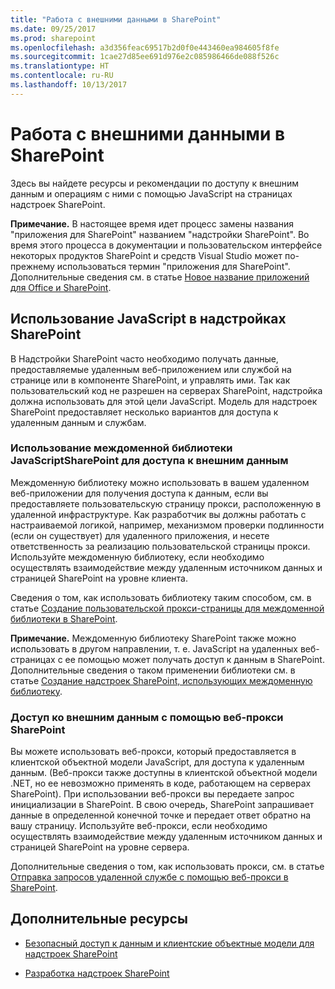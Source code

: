 ```yaml
---
title: "Работа с внешними данными в SharePoint"
ms.date: 09/25/2017
ms.prod: sharepoint
ms.openlocfilehash: a3d356feac69517b2d0f0e443460ea984605f8fe
ms.sourcegitcommit: 1cae27d85ee691d976e2c085986466de088f526c
ms.translationtype: HT
ms.contentlocale: ru-RU
ms.lasthandoff: 10/13/2017
---
```

# <a name="work-with-external-data-in-sharepoint"></a>Работа с внешними данными в SharePoint
Здесь вы найдете ресурсы и рекомендации по доступу к внешним данным и операциям с ними с помощью JavaScript на страницах надстроек SharePoint.
 

 **Примечание.** В настоящее время идет процесс замены названия "приложения для SharePoint" названием "надстройки SharePoint". Во время этого процесса в документации и пользовательском интерфейсе некоторых продуктов SharePoint и средств Visual Studio может по-прежнему использоваться термин "приложения для SharePoint". Дополнительные сведения см. в статье [Новое название приложений для Office и SharePoint](new-name-for-apps-for-sharepoint.md#bk_newname).
 


## <a name="use-javascript-in-sharepoint-add-ins"></a>Использование JavaScript в надстройках SharePoint
<a name="SP15Workdata_Working"> </a>

В Надстройки SharePoint часто необходимо получать данные, предоставляемые удаленным веб-приложением или службой на странице или в компоненте SharePoint, и управлять ими. Так как пользовательский код не разрешен на серверах SharePoint, надстройка должна использовать для этой цели JavaScript. Модель для надстроек SharePoint предоставляет несколько вариантов для доступа к удаленным данным и службам.
 

 

### <a name="use-the-sharepoint-cross-domain-javascript-library-to-access-external-data"></a>Использование междоменной библиотеки JavaScriptSharePoint для доступа к внешним данным

Междоменную библиотеку можно использовать в вашем удаленном веб-приложении для получения доступа к данным, если вы предоставляете пользовательскую страницу прокси, расположенную в удаленной инфраструктуре. Как разработчик вы должны работать с настраиваемой логикой, например, механизмом проверки подлинности (если он существует) для удаленного приложения, и несете ответственность за реализацию пользовательской страницы прокси. Используйте междоменную библиотеку, если необходимо осуществлять взаимодействие между удаленным источником данных и страницей SharePoint на уровне клиента.
 

 
Сведения о том, как использовать библиотеку таким способом, см. в статье [Создание пользовательской прокси-страницы для междоменной библиотеки в SharePoint](create-a-custom-proxy-page-for-the-cross-domain-library-in-sharepoint.md).
 

 

 **Примечание.** Междоменную библиотеку SharePoint также можно использовать в другом направлении, т. е. JavaScript на удаленных веб-страницах с ее помощью может получать доступ к данным в SharePoint. Дополнительные сведения о таком применении библиотеки см. в статье [Создание надстроек SharePoint, использующих междоменную библиотеку](creating-sharepoint-add-ins-that-use-the-cross-domain-library.md).
 


### <a name="use-the-sharepoint-web-proxy-to-access-external-data"></a>Доступ ко внешним данным с помощью веб-прокси SharePoint

Вы можете использовать веб-прокси, который предоставляется в клиентской объектной модели JavaScript, для доступа к удаленным данным. (Веб-прокси также доступны в клиентской объектной модели .NET, но ее невозможно применять в коде, работающем на серверах SharePoint). При использовании веб-прокси вы передаете запрос инициализации в SharePoint. В свою очередь, SharePoint запрашивает данные в определенной конечной точке и передает ответ обратно на вашу страницу. Используйте веб-прокси, если необходимо осуществлять взаимодействие между удаленным источником данных и страницей SharePoint на уровне сервера.
 

 
Дополнительные сведения о том, как использовать прокси, см. в статье [Отправка запросов удаленной службе с помощью веб-прокси в SharePoint](query-a-remote-service-using-the-web-proxy-in-sharepoint.md).
 

 

## <a name="additional-resources"></a>Дополнительные ресурсы
<a name="SP15Workdata_AddRes"> </a>


-  [Безопасный доступ к данным и клиентские объектные модели для надстроек SharePoint](secure-data-access-and-client-object-models-for-sharepoint-add-ins.md)
    
 
-  [Разработка надстроек SharePoint](develop-sharepoint-add-ins.md)
    
 

